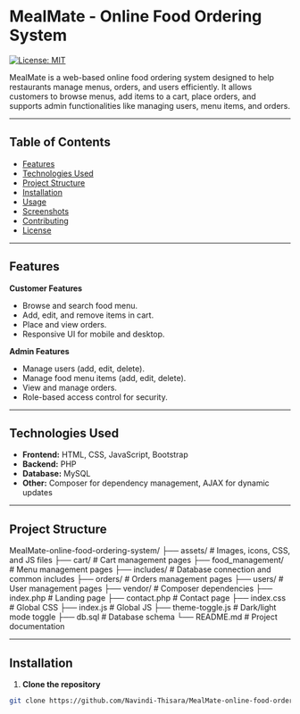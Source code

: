 # MealMate - Online Food Ordering System

[![License: MIT](https://img.shields.io/badge/License-MIT-yellow.svg)](https://opensource.org/licenses/MIT)

MealMate is a web-based online food ordering system designed to help restaurants manage menus, orders, and users efficiently. It allows customers to browse menus, add items to a cart, place orders, and supports admin functionalities like managing users, menu items, and orders.

---

## Table of Contents
- [Features](#features)
- [Technologies Used](#technologies-used)
- [Project Structure](#project-structure)
- [Installation](#installation)
- [Usage](#usage)
- [Screenshots](#screenshots)
- [Contributing](#contributing)
- [License](#license)

---

## Features

**Customer Features**
- Browse and search food menu.
- Add, edit, and remove items in cart.
- Place and view orders.
- Responsive UI for mobile and desktop.

**Admin Features**
- Manage users (add, edit, delete).
- Manage food menu items (add, edit, delete).
- View and manage orders.
- Role-based access control for security.

---

## Technologies Used
- **Frontend:** HTML, CSS, JavaScript, Bootstrap
- **Backend:** PHP
- **Database:** MySQL
- **Other:** Composer for dependency management, AJAX for dynamic updates

---

## Project Structure

MealMate-online-food-ordering-system/
├── assets/ # Images, icons, CSS, and JS files
├── cart/ # Cart management pages
├── food_management/ # Menu management pages
├── includes/ # Database connection and common includes
├── orders/ # Orders management pages
├── users/ # User management pages
├── vendor/ # Composer dependencies
├── index.php # Landing page
├── contact.php # Contact page
├── index.css # Global CSS
├── index.js # Global JS
├── theme-toggle.js # Dark/light mode toggle
├── db.sql # Database schema
└── README.md # Project documentation


---

## Installation

1. **Clone the repository**
```bash
git clone https://github.com/Navindi-Thisara/MealMate-online-food-ordering-system.git

